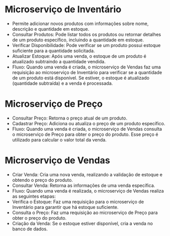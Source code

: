 # Microserviço de Inventário
- Permite adicionar novos produtos com informações sobre nome, descrição e quantidade em estoque.
- Consultar Produtos: Pode listar todos os produtos ou retornar detalhes de um produto específico, incluindo a quantidade em estoque.
- Verificar Disponibilidade: Pode verificar se um produto possui estoque suficiente para a quantidade solicitada.
- Atualizar Estoque: Após uma venda, o estoque de um produto é atualizado subtraindo a quantidade vendida.
- Fluxo: Quando uma venda é criada, o microserviço de Vendas faz uma requisição ao microserviço de Inventário para verificar se a quantidade de um produto está disponível. Se estiver, o estoque é atualizado (quantidade subtraída) e a venda é processada.

# Microserviço de Preço 
- Consultar Preço: Retorna o preço atual de um produto.
- Cadastrar Preço: Adiciona ou atualiza o preço de um produto específico.
- Fluxo: Quando uma venda é criada, o microserviço de Vendas consulta o microserviço de Preço para obter o preço do produto. Esse preço é utilizado para calcular o valor total da venda.

# Microserviço de Vendas
- Criar Venda: Cria uma nova venda, realizando a validação de estoque e obtendo o preço do produto.
- Consultar Venda: Retorna as informações de uma venda específica.
- Fluxo: Quando uma venda é realizada, o microserviço de Vendas realiza as seguintes etapas:
- Verifica o Estoque: Faz uma requisição para o microserviço de Inventário para garantir que há estoque suficiente.
- Consulta o Preço: Faz uma requisição ao microserviço de Preço para obter o preço do produto.
- Criação da Venda: Se o estoque estiver disponível, cria a venda no banco de dados.

